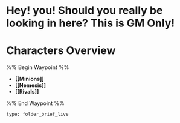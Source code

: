 # Hey! you! Should you really be looking in here? This is GM Only!



# Characters Overview
%% Begin Waypoint %%
- **[[Minions]]**
- **[[Nemesis]]**
- **[[Rivals]]**

%% End Waypoint %%
 
```ccard
type: folder_brief_live
```
 
